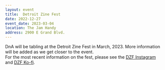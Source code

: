 ```yaml
---
layout: event
title:  Detroit Zine Fest
date: 2022-12-27
event_date: 2023-03-04
location: The Jam Handy
address: 2900 E Grand Blvd.
---
```


DnA will be tabling at the Detroit Zine Fest in March, 2023. More information will be added as we get closer to the event.  
For the most recent information on the fest, please see the [DZF Instagram](https://www.instagram.com/detzinefest/) and [DZF Ko-fi](https://ko-fi.com/detroitzinefest).
